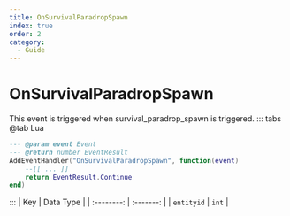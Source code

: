 ```yaml
---
title: OnSurvivalParadropSpawn
index: true
order: 2
category:
  - Guide
---
```


# OnSurvivalParadropSpawn
This event is triggered when survival_paradrop_spawn is triggered.
::: tabs
@tab Lua
```lua
--- @param event Event
--- @return number EventResult
AddEventHandler("OnSurvivalParadropSpawn", function(event)
    --[[ ... ]]
    return EventResult.Continue
end)
```

:::
|     Key    | Data Type |
| :--------: | :-------: |
| `entityid` |   `int`   |